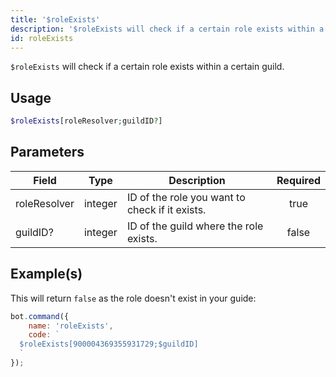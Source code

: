 ```yaml
---
title: '$roleExists'
description: '$roleExists will check if a certain role exists within a certain guild.'
id: roleExists
---
```


`$roleExists` will check if a certain role exists within a certain guild.

## Usage

```php
$roleExists[roleResolver;guildID?]
```

## Parameters

| Field        | Type    | Description                                    | Required |
| ------------ | ------- | ---------------------------------------------- |:--------:|
| roleResolver | integer | ID of the role you want to check if it exists. |   true   |
| guildID?     | integer | ID of the guild where the role exists.         |  false   |

## Example(s)

This will return `false` as the role doesn't exist in your guide:

```javascript
bot.command({
    name: 'roleExists',
    code: `
  $roleExists[900004369355931729;$guildID]
  `
});
```